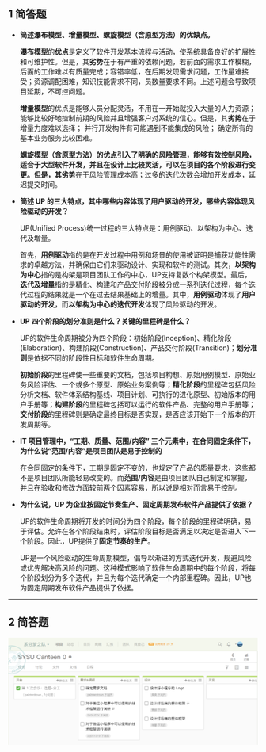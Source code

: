 ## 1 简答题

- **简述瀑布模型、增量模型、螺旋模型（含原型方法）的优缺点。**

  **瀑布模型**的**优点**是定义了软件开发基本流程与活动，使系统具备良好的扩展性和可维护性。但是，其**劣势**在于有严重的依赖问题，若前面的需求工作模糊，后面的工作难以有质量完成；容错率低，在后期发现需求问题，工作量难接受；资源调配困难，知识技能需求不同，员数量要求不同。上述问题会导致项目延期，不可控问题。

  **增量模型**的优点是能够人员分配灵活，不用在一开始就投入大量的人力资源；能够比较好地控制前期的风险并且增强客户对系统的信心。但是，其**劣势**在于增量力度难以选择； 并行开发构件有可能遇到不能集成的风险； 确定所有的基本业务服务比较困难。

  **螺旋模型（含原型方法）**的优点引入了明确的风险管理，能够有效控制风险，适合于大型软件开发，并且在设计上比较灵活，可以在项目的各个阶段进行变更。但是，其**劣势**在于风险管理成本高；过多的迭代次数会增加开发成本，延迟提交时间。

- **简述 UP 的三大特点，其中哪些内容体现了用户驱动的开发，哪些内容体现风险驱动的开发？**

  UP(Unified Process)统一过程的三大特点是：用例驱动、以架构为中心、迭代及增量。

  首先，**用例驱动**指的是在开发过程中用例和场景的使用被证明是捕获功能性需求的卓越方法，并确保由它们来驱动设计、实现和软件的测试。其次，**以架构为中心**指的是构架是项目团队工作的中心，UP支持复数个构架模型。最后，**迭代及增量**指的是精化、构建和产品交付阶段被分成一系列迭代过程，每个迭代过程的结果就是一个在过去结果基础上的增量。其中，**用例驱动**体现了**用户驱动的开发**，而**以架构为中心的迭代开发**体现了风险驱动的开发。

- **UP 四个阶段的划分准则是什么？关键的里程碑是什么？**

  UP的软件生命周期被分为四个阶段：初始阶段(Inception)、精化阶段(Elaboration)、构建阶段(Construction)、产品交付阶段(Transition)；**划分准则**是依据不同的阶段性目标和软件生命周期。

  **初始阶段**的里程碑使一些重要的文档，包括项目构想、原始用例模型、原始业务风险评估、一个或多个原型、原始业务案例等；**精化阶段**的里程碑包括风险分析文档、软件体系结构基线、项目计划、可执行的进化原型、初始版本的用户手册等；**构建阶段**的里程碑包括可以运行的软件产品、完整的用户手册等；**交付阶段**的里程碑则是确定最终目标是否实现，是否应该开始下一个版本的开发周期等。

- **IT 项目管理中，“工期、质量、范围/内容” 三个元素中，在合同固定条件下，为什么说“范围/内容”是项目团队是易于控制的**

  在合同固定的条件下，工期是固定不变的，也规定了产品的质量要求，这些都不是项目团队所能轻易改变的。而**范围/内容**是由项目团队自己制定和掌握，并且在验收和修改方面较前两个因素容易，所以说是相对而言易于控制。

- **为什么说，UP 为企业按固定节奏生产、固定周期发布软件产品提供了依据？**

  UP的软件生命周期将开发的时间分为四个阶段，每个阶段的里程碑明确，易于评估。允许在各个阶段结束时，评估阶段目标是否满足以决定是否进入下一个阶段。因此，UP提供了**固定节奏的生产**。

  UP是一个风险驱动的生命周期模型，倡导以渐进的方式迭代开发，规避风险或优先解决高风险的问题。这种模式影响了软件生命周期中的每个阶段，将每个阶段划分为多个迭代，并且为每个迭代确定一个内部里程碑。因此，UP也为固定周期发布软件产品提供了依据。

------

## **2 简答题**

![image](../resources/picture/tower_screencut.PNG)
